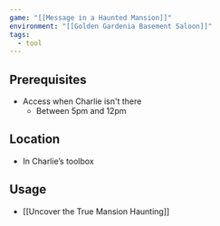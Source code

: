 ```yaml
---
game: "[[Message in a Haunted Mansion]]"
environment: "[[Golden Gardenia Basement Saloon]]"
tags: 
  - tool
---
```

## Prerequisites
- Access when Charlie isn't there
	- Between 5pm and 12pm
## Location
- In Charlie’s toolbox
## Usage
- [[Uncover the True Mansion Haunting]]